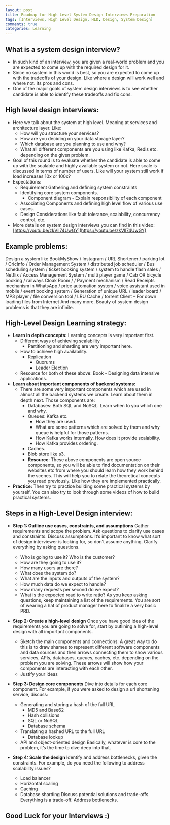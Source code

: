 ```yaml
---
layout: post
title: Roadmap for High Level System Design Interviews Preparation
tags: [Interviews, High Level Design, HLD, Design, System Design]
comments: true
categories: Learning
---
```


## What is a system design interview?
* In such kind of an interview, you are given a real-world problem and you are expected to come up with the required design for it. 
* Since no system in this world is best, so you are expected to come up with the tradeoffs of your design. Like where a design will work well and where not. Its pros and cons.
* One of the major goals of system design interviews is to see whether candidate is able to identify these tradeoffs and fix cons.

## High level design interviews:
* Here we talk about the system at high level. Meaning at services and architecture layer. Like: 
  * How will you structure your services?
  * How are you deciding on your data storage layer?
  * Which database are you planning to use and why?
  * What all different components are you using like Kafka, Redis etc. depending on the given problem.
* Goal of this round is to evaluate whether the candidate is able to come up with the scalable and highly available system or not. Here scale is discussed in terms of number of users. Like will your system still work if load increases 10x or 100x?
* Expectations:
  * Requirement Gathering and defining system constraints 
  * Identifying core system components. 
    * Component diagram - Explain responsibility of each component
  * Associating Components and defining high level flow of various use cases.
  * Design Considerations like fault tolerance, scalability, concurrency control, etc.
* More details on system design interviews you can find in this video: [https://youtu.be/zkVll74UwGY](https://youtu.be/zkVll74UwGY)


## Example problems:
Design a system like BookMyShow / Instagram / URL Shortener / parking lot / CricInfo / Order Management System / distributed job scheduler / Bus scheduling system / ticket booking system / system to handle flash sales / Netflix / Access Management System / multi player game / Cab OR bicycle booking / railways Cloak Room / / Payment mechanism / Read Receipts mechanism in WhatsApp / price automation system / voice assistant used in mobile / event booking system / Generation of unique URL / leader board / MP3 player / file conversion tool / LRU Cache / torrent Client – For down loading files from Internet 
And many more.
Beauty of system design problems is that they are infinite. 


## High-Level Design Learning strategy:
* **Learn in depth concepts:** Learning concepts is very important first. 
  * Different ways of achieving scalability
    * Partitioning and sharding are very important here.
  * How to achieve high availability.
    * Replication
      * Quorums
      * Leader Election
  * Resource for both of these above: Book - Designing data intensive applications.
* **Learn about important components of backend systems:**
  * There are some very important components which are used in almost all the backend systems we create. Learn about them in depth next. Those components are:
    * Databases: Both SQL and NoSQL. Learn when to you which one and why.
    * Queues: Kafka etc. 
      * How they are used.
      * What are some patterns which are solved by them and why queue is helpful for those patterns.
      * How Kafka works internally. How does it provide scalability.
      * How Kafka provides ordering.
    * Caches.
    * Blob store like s3.
    * **Resource**: These above components are open source components, so you will be able to find documentation on their websites etc from where you should learn how they work behind the scenes. This will help you to relate the theoretical concepts you read previously. Like how they are implemented practically.
* **Practice:** Then try to practice building some practical systems by yourself. You can also try to look through some videos of how to build practical systems.


## Steps in a High-Level Design interview:
* **Step 1: Outline use cases, constraints, and assumptions**
Gather requirements and scope the problem. Ask questions to clarify use cases and constraints. Discuss assumptions. It’s important to know what sort of design interviewer is looking for, so don’t assume anything. Clarify everything by asking questions. 
  * Who is going to use it? Who is the customer?
  * How are they going to use it?
  * How many users are there?
  * What does the system do?
  * What are the inputs and outputs of the system?
  * How much data do we expect to handle?
  * How many requests per second do we expect?
  * What is the expected read to write ratio?
As you keep asking questions, keep maintaining a list of the requirements. You are sort of wearing a hat of product manager here to finalize a very basic PRD.

* **Step 2: Create a high-level design**
Once you have good idea of the requirements you are going to solve for, start by outlining a high-level design with all important components. 
  * Sketch the main components and connections: A great way to do this is to draw shames to represent different software components and data sources and then arrows connecting them to show various services, APIs, databases, queues, caches, etc. depending on the problem you are solving. These arrows will show how your components are interacting with each other.
  * Justify your ideas

* **Step 3: Design core components**
Dive into details for each core component. For example, if you were asked to design a url shortening service, discuss:
  * Generating and storing a hash of the full URL
    * MD5 and Base62
    * Hash collisions
    * SQL or NoSQL
    * Database schema
  * Translating a hashed URL to the full URL
    * Database lookup
  * API and object-oriented design
Basically, whatever is core to the problem, it’s the time to dive deep into that.

* **Step 4: Scale the design**
Identify and address bottlenecks, given the constraints. For example, do you need the following to address scalability issues?
  * Load balancer
  * Horizontal scaling
  * Caching
  * Database sharding
Discuss potential solutions and trade-offs. Everything is a trade-off. Address bottlenecks.


## Good Luck for your Interviews :)
